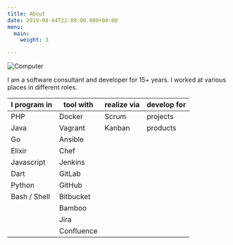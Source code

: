 ```yaml
---
title: About
date: 2019-08-04T22:09:00.000+00:00
menu:
  main:
    weight: 3

---
```

![Computer](/images/about_computer.png)

I am a software consultant and developer for 15+ years. I worked at various places in different roles.

| I program in                              | tool with                                    | realize via | develop for |
| ---                                       | ---                                          | ---         | ---         |
| <i class="fab fa-php"></i> PHP            | <i class="fab fa-docker"></i> Docker         | Scrum       | projects    |
| <i class="fab fa-java"></i> Java          | <i class="fab fa-vagrant"></i> Vagrant       | Kanban      | products    |
| <i class="fab fa-go"></i> Go              | <i class="fab fa-ansible"></i> Ansible       |             |             |
| <i class="fab fa-elixir"></i> Elixir      | <i class="fab fa-chef"></i> Chef             |             |             |
| <i class="fab fa-js"></i> Javascript      | <i class="fab fa-jenkins"></i> Jenkins       |             |             |
| <i class="fab fa-dart"></i> Dart          | <i class="fab fa-gitlab"></i> GitLab         |             |             |
| <i class="fab fa-python"></i> Python      | <i class="fab fa-github"></i> GitHub         |             |             |
| <i class="fab fa-linux"></i> Bash / Shell | <i class="fab fa-bitbucket"></i> Bitbucket   |             |             |
|                                           | <i class="fab fa-bamboo"></i> Bamboo         |             |             |
|                                           | <i class="fab fa-jira"></i> Jira             |             |             |
|                                           | <i class="fab fa-confluence"></i> Confluence |             |             |